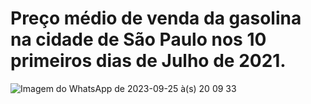 # **Preço médio de venda da gasolina na cidade de São Paulo nos 10 primeiros dias de Julho de 2021.**

![Imagem do WhatsApp de 2023-09-25 à(s) 20 09 33](https://github.com/lucas-m-s-r-santos/da-ebac/assets/125616692/ae97c6cc-daeb-4d7c-bb4c-eefd08807990)
